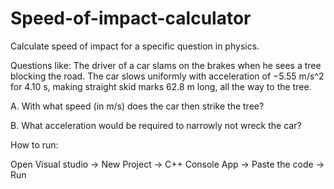 # Speed-of-impact-calculator
Calculate speed of impact for a specific question in physics.

Questions like: The driver of a car slams on the brakes when he sees a tree blocking the road. The car slows uniformly with acceleration of −5.55 m/s^2
for 4.10 s, making straight skid marks 62.8 m long, all the way to the tree. 

A. With what speed (in m/s) does the car then strike the tree? 

B. What acceleration would be required to narrowly not wreck the car?


How to run:

Open Visual studio -> New Project -> C++ Console App -> Paste the code -> Run
